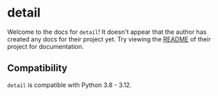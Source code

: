 # detail

Welcome to the docs for `detail`! It doesn't appear that the author has created any docs for their project yet. Try viewing the [README](https://github.com/Opus10/detail) of their project for documentation.

## Compatibility

`detail` is compatible with Python 3.8 - 3.12.
